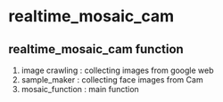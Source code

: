 # realtime_mosaic_cam
## realtime_mosaic_cam function    
1. image crawling : collecting images from google web
2. sample_maker : collecting face images from Cam
3. mosaic_function : main function
